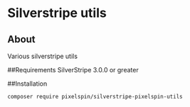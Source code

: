 # Silverstripe utils

## About
Various silverstripe utils

##Requirements
SilverStripe 3.0.0 or greater

##Installation
```
composer require pixelspin/silverstripe-pixelspin-utils
```